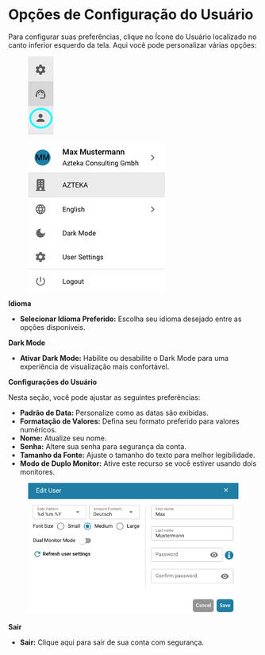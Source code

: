 # Opções de Configuração do Usuário

Para configurar suas preferências, clique no Ícone do Usuário localizado no canto inferior esquerdo da tela. Aqui você pode personalizar várias opções:

<figure><img src="../../.gitbook/assets/user-config (1).png" alt=""><figcaption></figcaption></figure>

<figure><img src="../../.gitbook/assets/user-config2 (1).png" alt=""><figcaption></figcaption></figure>

**Idioma**

* **Selecionar Idioma Preferido:** Escolha seu idioma desejado entre as opções disponíveis.

**Dark Mode**

* **Ativar Dark Mode:** Habilite ou desabilite o Dark Mode para uma experiência de visualização mais confortável.

**Configurações do Usuário**

Nesta seção, você pode ajustar as seguintes preferências:

* **Padrão de Data:** Personalize como as datas são exibidas.
* **Formatação de Valores:** Defina seu formato preferido para valores numéricos.
* **Nome:** Atualize seu nome.
* **Senha:** Altere sua senha para segurança da conta.
* **Tamanho da Fonte:** Ajuste o tamanho do texto para melhor legibilidade.
* **Modo de Duplo Monitor:** Ative este recurso se você estiver usando dois monitores.

<figure><img src="../../.gitbook/assets/user-config3.png" alt=""><figcaption></figcaption></figure>

**Sair**

* **Sair:** Clique aqui para sair de sua conta com segurança.
